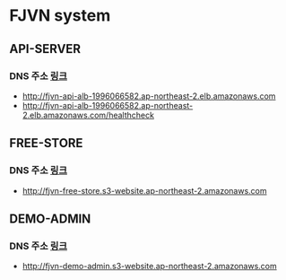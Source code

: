 # FJVN system


## API-SERVER

### DNS 주소 [링크](http://fjvn-api-alb-1996066582.ap-northeast-2.elb.amazonaws.com/healthcheck)
 - http://fjvn-api-alb-1996066582.ap-northeast-2.elb.amazonaws.com
 - http://fjvn-api-alb-1996066582.ap-northeast-2.elb.amazonaws.com/healthcheck
 
 
 
 ## FREE-STORE
### DNS 주소 [링크](http://fjvn-free-store.s3-website.ap-northeast-2.amazonaws.com)
 - http://fjvn-free-store.s3-website.ap-northeast-2.amazonaws.com



## DEMO-ADMIN 
### DNS 주소 [링크](http://fjvn-demo-admin.s3-website.ap-northeast-2.amazonaws.com)
 - http://fjvn-demo-admin.s3-website.ap-northeast-2.amazonaws.com
 
